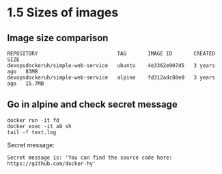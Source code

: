 # 1.5 Sizes of images

## Image size comparison

```
REPOSITORY                          TAG       IMAGE ID       CREATED       SIZE
devopsdockeruh/simple-web-service   ubuntu    4e3362e907d5   3 years ago   83MB
devopsdockeruh/simple-web-service   alpine    fd312adc88e0   3 years ago   15.7MB
```

## Go in alpine and check secret message

```
docker run -it fd
docker exec -it a8 sh
tail -f text.log
```

Secret message:

```
Secret message is: 'You can find the source code here: https://github.com/docker-hy'
```

